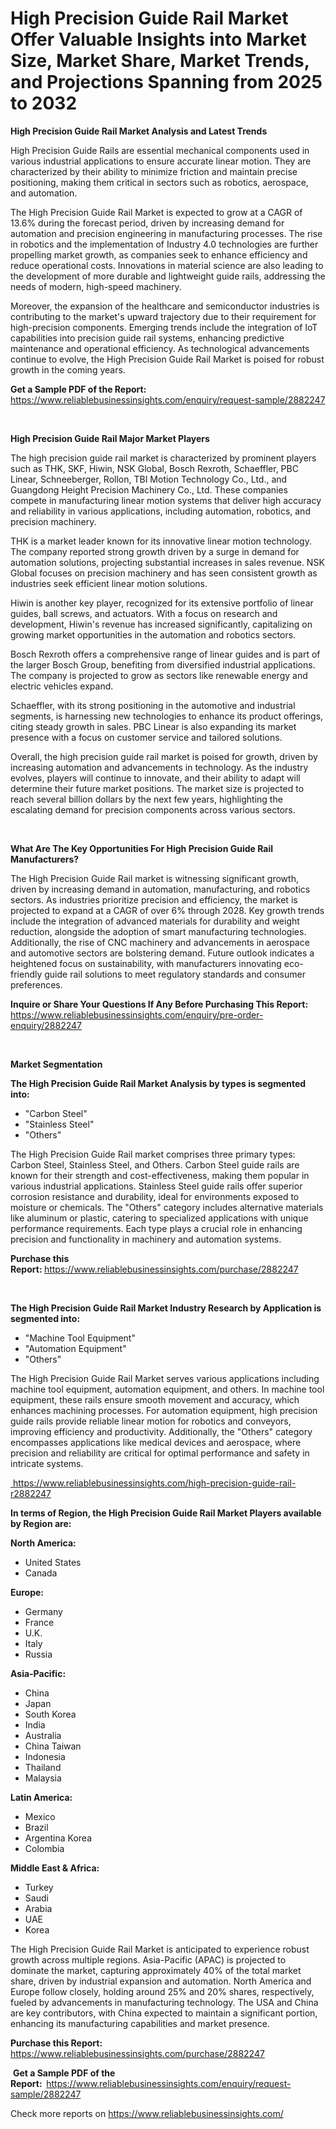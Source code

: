 <p><h1>High Precision Guide Rail Market Offer Valuable Insights into Market Size, Market Share, Market Trends, and Projections Spanning from 2025 to 2032</h1></p><p><strong>High Precision Guide Rail Market Analysis and Latest Trends</strong></p>
<p><p>High Precision Guide Rails are essential mechanical components used in various industrial applications to ensure accurate linear motion. They are characterized by their ability to minimize friction and maintain precise positioning, making them critical in sectors such as robotics, aerospace, and automation.</p><p>The High Precision Guide Rail Market is expected to grow at a CAGR of 13.6% during the forecast period, driven by increasing demand for automation and precision engineering in manufacturing processes. The rise in robotics and the implementation of Industry 4.0 technologies are further propelling market growth, as companies seek to enhance efficiency and reduce operational costs. Innovations in material science are also leading to the development of more durable and lightweight guide rails, addressing the needs of modern, high-speed machinery.</p><p>Moreover, the expansion of the healthcare and semiconductor industries is contributing to the market's upward trajectory due to their requirement for high-precision components. Emerging trends include the integration of IoT capabilities into precision guide rail systems, enhancing predictive maintenance and operational efficiency. As technological advancements continue to evolve, the High Precision Guide Rail Market is poised for robust growth in the coming years.</p></p>
<p><strong>Get a Sample PDF of the Report:&nbsp;</strong> <a href="https://www.reliablebusinessinsights.com/enquiry/request-sample/2882247?utm_campaign=2276&utm_medium=2&utm_source=Github&utm_content=ia&utm_term=13032025&utm_id=high-precision-guide-rail">https://www.reliablebusinessinsights.com/enquiry/request-sample/2882247</a></p>
<p>&nbsp;</p>
<p><strong>High Precision Guide Rail Major Market Players</strong></p>
<p><p>The high precision guide rail market is characterized by prominent players such as THK, SKF, Hiwin, NSK Global, Bosch Rexroth, Schaeffler, PBC Linear, Schneeberger, Rollon, TBI Motion Technology Co., Ltd., and Guangdong Height Precision Machinery Co., Ltd. These companies compete in manufacturing linear motion systems that deliver high accuracy and reliability in various applications, including automation, robotics, and precision machinery.</p><p>THK is a market leader known for its innovative linear motion technology. The company reported strong growth driven by a surge in demand for automation solutions, projecting substantial increases in sales revenue. NSK Global focuses on precision machinery and has seen consistent growth as industries seek efficient linear motion solutions.</p><p>Hiwin is another key player, recognized for its extensive portfolio of linear guides, ball screws, and actuators. With a focus on research and development, Hiwin's revenue has increased significantly, capitalizing on growing market opportunities in the automation and robotics sectors.</p><p>Bosch Rexroth offers a comprehensive range of linear guides and is part of the larger Bosch Group, benefiting from diversified industrial applications. The company is projected to grow as sectors like renewable energy and electric vehicles expand.</p><p>Schaeffler, with its strong positioning in the automotive and industrial segments, is harnessing new technologies to enhance its product offerings, citing steady growth in sales. PBC Linear is also expanding its market presence with a focus on customer service and tailored solutions.</p><p>Overall, the high precision guide rail market is poised for growth, driven by increasing automation and advancements in technology. As the industry evolves, players will continue to innovate, and their ability to adapt will determine their future market positions. The market size is projected to reach several billion dollars by the next few years, highlighting the escalating demand for precision components across various sectors.</p></p>
<p>&nbsp;</p>
<p><strong>What Are The Key Opportunities For High Precision Guide Rail Manufacturers?</strong></p>
<p><p>The High Precision Guide Rail market is witnessing significant growth, driven by increasing demand in automation, manufacturing, and robotics sectors. As industries prioritize precision and efficiency, the market is projected to expand at a CAGR of over 6% through 2028. Key growth trends include the integration of advanced materials for durability and weight reduction, alongside the adoption of smart manufacturing technologies. Additionally, the rise of CNC machinery and advancements in aerospace and automotive sectors are bolstering demand. Future outlook indicates a heightened focus on sustainability, with manufacturers innovating eco-friendly guide rail solutions to meet regulatory standards and consumer preferences.</p></p>
<p><strong>Inquire or Share Your Questions If Any Before Purchasing This Report:</strong> <a href="https://www.reliablebusinessinsights.com/enquiry/pre-order-enquiry/2882247?utm_campaign=2276&utm_medium=2&utm_source=Github&utm_content=ia&utm_term=13032025&utm_id=high-precision-guide-rail">https://www.reliablebusinessinsights.com/enquiry/pre-order-enquiry/2882247</a></p>
<p>&nbsp;</p>
<p><strong>Market Segmentation</strong></p>
<p><strong>The High Precision Guide Rail Market Analysis by types is segmented into:</strong></p>
<p><ul><li>"Carbon Steel"</li><li>"Stainless Steel"</li><li>"Others"</li></ul></p>
<p><p>The High Precision Guide Rail market comprises three primary types: Carbon Steel, Stainless Steel, and Others. Carbon Steel guide rails are known for their strength and cost-effectiveness, making them popular in various industrial applications. Stainless Steel guide rails offer superior corrosion resistance and durability, ideal for environments exposed to moisture or chemicals. The "Others" category includes alternative materials like aluminum or plastic, catering to specialized applications with unique performance requirements. Each type plays a crucial role in enhancing precision and functionality in machinery and automation systems.</p></p>
<p><strong>Purchase this Report:&nbsp;</strong><a href="https://www.reliablebusinessinsights.com/purchase/2882247?utm_campaign=2276&utm_medium=2&utm_source=Github&utm_content=ia&utm_term=13032025&utm_id=high-precision-guide-rail">https://www.reliablebusinessinsights.com/purchase/2882247</a></p>
<p>&nbsp;</p>
<p><strong>The High Precision Guide Rail Market Industry Research by Application is segmented into:</strong></p>
<p><ul><li>"Machine Tool Equipment"</li><li>"Automation Equipment"</li><li>"Others"</li></ul></p>
<p><p>The High Precision Guide Rail Market serves various applications including machine tool equipment, automation equipment, and others. In machine tool equipment, these rails ensure smooth movement and accuracy, which enhances machining processes. For automation equipment, high precision guide rails provide reliable linear motion for robotics and conveyors, improving efficiency and productivity. Additionally, the "Others" category encompasses applications like medical devices and aerospace, where precision and reliability are critical for optimal performance and safety in intricate systems.</p></p>
<p><a href="https://www.reliablebusinessinsights.com/high-precision-guide-rail-r2882247?utm_campaign=2276&utm_medium=2&utm_source=Github&utm_content=ia&utm_term=13032025&utm_id=high-precision-guide-rail">&nbsp;https://www.reliablebusinessinsights.com/high-precision-guide-rail-r2882247</a></p>
<p><strong>In terms of Region, the High Precision Guide Rail Market Players available by Region are:</strong></p>
<p>
    <p> <strong> North America: </strong>
        <ul>
            <li>United States</li>
            <li>Canada</li>
        </ul>
        </p> 
    <p> <strong> Europe: </strong>
        <ul>
            <li>Germany</li>
            <li>France</li>
            <li>U.K.</li>
            <li>Italy</li>
            <li>Russia</li>
        </ul>
        </p> 
    <p> <strong> Asia-Pacific: </strong>
        <ul>
            <li>China</li>
            <li>Japan</li>
            <li>South Korea</li>
            <li>India</li>
            <li>Australia</li>
            <li>China Taiwan</li>
            <li>Indonesia</li>
            <li>Thailand</li>
            <li>Malaysia</li>
        </ul>
        </p> 
    <p> <strong> Latin America: </strong>
        <ul>
            <li>Mexico</li>
            <li>Brazil</li>
            <li>Argentina Korea</li>
            <li>Colombia</li>
        </ul>
        </p> 
    <p> <strong> Middle East & Africa: </strong>
        <ul>
            <li>Turkey</li>
            <li>Saudi</li>
            <li>Arabia</li>
            <li>UAE</li>
            <li>Korea</li>
        </ul>
    </p>
    </p>
<p><p>The High Precision Guide Rail Market is anticipated to experience robust growth across multiple regions. Asia-Pacific (APAC) is projected to dominate the market, capturing approximately 40% of the total market share, driven by industrial expansion and automation. North America and Europe follow closely, holding around 25% and 20% shares, respectively, fueled by advancements in manufacturing technology. The USA and China are key contributors, with China expected to maintain a significant portion, enhancing its manufacturing capabilities and market presence.</p></p>
<p><strong>Purchase this Report: </strong><a href="https://www.reliablebusinessinsights.com/purchase/2882247?utm_campaign=2276&utm_medium=2&utm_source=Github&utm_content=ia&utm_term=13032025&utm_id=high-precision-guide-rail">https://www.reliablebusinessinsights.com/purchase/2882247</a></p>
<p>&nbsp;<strong>Get a Sample PDF of the Report:&nbsp;&nbsp;</strong><a href="https://www.reliablebusinessinsights.com/enquiry/request-sample/2882247?utm_campaign=2276&utm_medium=2&utm_source=Github&utm_content=ia&utm_term=13032025&utm_id=high-precision-guide-rail">https://www.reliablebusinessinsights.com/enquiry/request-sample/2882247</a></p>
<p><strong></strong></p>
<p>Check more reports on <a href="https://www.reliablebusinessinsights.com/?utm_campaign=2276&utm_medium=2&utm_source=Github&utm_content=ia&utm_term=13032025&utm_id=high-precision-guide-rail">https://www.reliablebusinessinsights.com/</a></p>